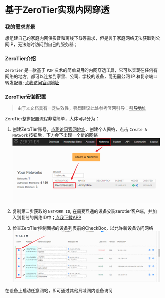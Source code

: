 # 基于ZeroTier实现内网穿透

### 我的需求背景

想组建自己的家庭内网供影音和离线下载等需求，但是苦于家庭网络无法获取到公网IP，无法随时访问到自己的服务器；

### ZeroTier介绍

`ZeroTier` 是一款基于 `P2P` 技术的简单易用的内网穿透工具，它可以实现在任何有网络的地方，都可以连接到家里、公司、学校的设备，而无需公网 IP 和复杂端口转发配置; [点我访问官网地址](https://www.zerotier.com/)


### ZeroTier安装配置

> 由于本文档具有一定失效性，强烈建议此处参考官网引导：[引导地址](https://www.zerotier.com/download/)

ZeroTier整体配置流程非常简单，大体可以分为：

1. 创建ZeroTier账号，[点我访问官网地址](https://www.zerotier.com/)，创建个人网络，点击 `Create A Network` 按钮后，下方会下出现一个新的网络
![img](../images/4-1/1.png)

2. 复制第二步获取的 `NETWORK ID`, 在需要互通的设备安装zerotier客户端，并加入到复制的网络ID中；[点我下载APP](https://www.zerotier.com/download/)

3. 检查ZeroTier控制面板的设备列表前的CheckBox，以允许新设备访问网络
![img](../images/4-1/2.png)

在设备上启动任意网站，即可通过其他局域网内设备访问